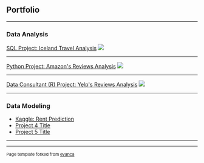 ## Portfolio

---

### Data Analysis 

[SQL Project: Iceland Travel Analysis](https://hsiehhsinyu-hh2890.shinyapps.io/Iceland/)
<img src="images/dummy_thumbnail.jpg?raw=true"/>

---
[Python Project: Amazon's Reviews Analysis](/pdf/sample_presentation.pdf)
<img src="images/dummy_thumbnail.jpg?raw=true"/>

---
[Data Consultant (R) Project: Yelp's Reviews Analysis](https://hsiehhsinyu-hh2890.shinyapps.io/Starbucks_Dynamic_Report/)
<img src="images/dummy_thumbnail.jpg?raw=true"/>

---

### Data Modeling

- [Kaggle: Rent Prediction](http://example.com/)
- [Project 4 Title](http://example.com/)
- [Project 5 Title](http://example.com/)

---




---
<p style="font-size:11px">Page template forked from <a href="https://github.com/evanca/quick-portfolio">evanca</a></p>
<!-- Remove above link if you don't want to attibute -->
